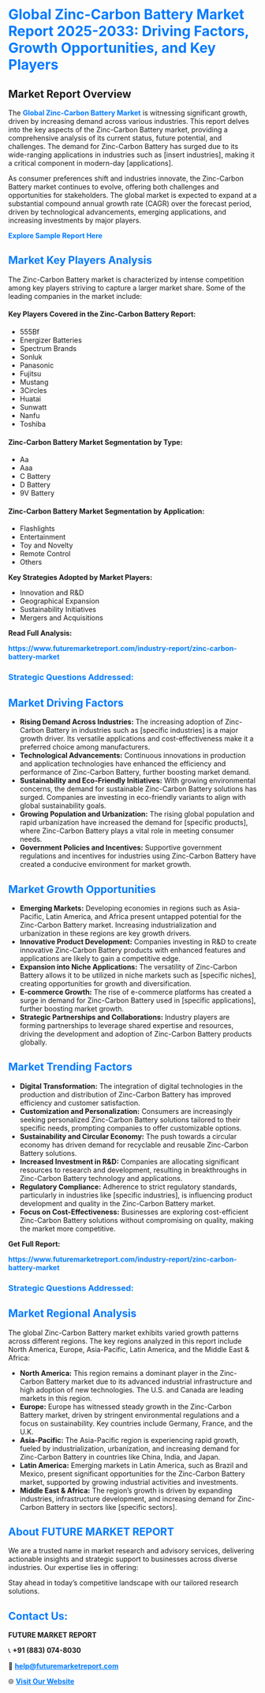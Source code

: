 <h1 style="color: #007BFF;">Global Zinc-Carbon Battery Market Report 2025-2033: Driving Factors, Growth Opportunities, and Key Players</h1>

<section id="overview">
<h2>Market Report Overview</h2>
<p>The <a href="https://www.futuremarketreport.com/industry-report/zinc-carbon-battery-market" style="color: #007BFF; text-decoration: none;"><strong>Global Zinc-Carbon Battery Market</strong></a> is witnessing significant growth, driven by increasing demand across various industries. This report delves into the key aspects of the Zinc-Carbon Battery market, providing a comprehensive analysis of its current status, future potential, and challenges. The demand for Zinc-Carbon Battery has surged due to its wide-ranging applications in industries such as [insert industries], making it a critical component in modern-day [applications].</p>
<p>As consumer preferences shift and industries innovate, the Zinc-Carbon Battery market continues to evolve, offering both challenges and opportunities for stakeholders. The global market is expected to expand at a substantial compound annual growth rate (CAGR) over the forecast period, driven by technological advancements, emerging applications, and increasing investments by major players.</p>
</section>

<section id="overview">
<p><a href="https://www.futuremarketreport.com/request-sample/reportId=30934" style="color: #007BFF; text-decoration: none;"><strong>Explore Sample Report Here</strong></a></p>
</section>

<section id="key-players">
<h2 style="color: #007BFF;">Market Key Players Analysis</h2>
<p>The Zinc-Carbon Battery market is characterized by intense competition among key players striving to capture a larger market share. Some of the leading companies in the market include:</p>
<h4>Key Players Covered in the Zinc-Carbon Battery Report:</h4>
<ul><li>555Bf</li><li>Energizer Batteries</li><li>Spectrum Brands</li><li>Sonluk</li><li>Panasonic</li><li>Fujitsu</li><li>Mustang</li><li>3Circles</li><li>Huatai</li><li>Sunwatt</li><li>Nanfu</li><li>Toshiba</li></ul>
<h4>Zinc-Carbon Battery Market Segmentation by Type:</h4>
<ul><li>Aa</li><li>Aaa</li><li>C Battery</li><li>D Battery</li><li>9V Battery</li></ul>

<h4>Zinc-Carbon Battery Market Segmentation by Application:</h4>
<ul><li>Flashlights</li><li>Entertainment</li><li>Toy and Novelty</li><li>Remote Control</li><li>Others</li></ul>
<p><strong>Key Strategies Adopted by Market Players:</strong></p>
<ul>
<li>Innovation and R&D</li>
<li>Geographical Expansion</li>
<li>Sustainability Initiatives</li>
<li>Mergers and Acquisitions</li>
</ul>
</section>

<section>
<p><strong>Read Full Analysis: </strong></p><a href="https://www.futuremarketreport.com/industry-report/zinc-carbon-battery-market" style="color: #007BFF; text-decoration: none;"><strong>https://www.futuremarketreport.com/industry-report/zinc-carbon-battery-market</strong></a>
<h3 style="color: #007BFF;">Strategic Questions Addressed:</h3>
</section>

<section id="driving-factors">
<h2 style="color: #007BFF;">Market Driving Factors</h2>
<ul>
<li><strong>Rising Demand Across Industries:</strong> The increasing adoption of Zinc-Carbon Battery in industries such as [specific industries] is a major growth driver. Its versatile applications and cost-effectiveness make it a preferred choice among manufacturers.</li>
<li><strong>Technological Advancements:</strong> Continuous innovations in production and application technologies have enhanced the efficiency and performance of Zinc-Carbon Battery, further boosting market demand.</li>
<li><strong>Sustainability and Eco-Friendly Initiatives:</strong> With growing environmental concerns, the demand for sustainable Zinc-Carbon Battery solutions has surged. Companies are investing in eco-friendly variants to align with global sustainability goals.</li>
<li><strong>Growing Population and Urbanization:</strong> The rising global population and rapid urbanization have increased the demand for [specific products], where Zinc-Carbon Battery plays a vital role in meeting consumer needs.</li>
<li><strong>Government Policies and Incentives:</strong> Supportive government regulations and incentives for industries using Zinc-Carbon Battery have created a conducive environment for market growth.</li>
</ul>
</section>

<section id="growth-opportunities">
<h2 style="color: #007BFF;">Market Growth Opportunities</h2>
<ul>
<li><strong>Emerging Markets:</strong> Developing economies in regions such as Asia-Pacific, Latin America, and Africa present untapped potential for the Zinc-Carbon Battery market. Increasing industrialization and urbanization in these regions are key growth drivers.</li>
<li><strong>Innovative Product Development:</strong> Companies investing in R&D to create innovative Zinc-Carbon Battery products with enhanced features and applications are likely to gain a competitive edge.</li>
<li><strong>Expansion into Niche Applications:</strong> The versatility of Zinc-Carbon Battery allows it to be utilized in niche markets such as [specific niches], creating opportunities for growth and diversification.</li>
<li><strong>E-commerce Growth:</strong> The rise of e-commerce platforms has created a surge in demand for Zinc-Carbon Battery used in [specific applications], further boosting market growth.</li>
<li><strong>Strategic Partnerships and Collaborations:</strong> Industry players are forming partnerships to leverage shared expertise and resources, driving the development and adoption of Zinc-Carbon Battery products globally.</li>
</ul>
</section>

<section id="trending-factors">
<h2 style="color: #007BFF;">Market Trending Factors</h2>
<ul>
<li><strong>Digital Transformation:</strong> The integration of digital technologies in the production and distribution of Zinc-Carbon Battery has improved efficiency and customer satisfaction.</li>
<li><strong>Customization and Personalization:</strong> Consumers are increasingly seeking personalized Zinc-Carbon Battery solutions tailored to their specific needs, prompting companies to offer customizable options.</li>
<li><strong>Sustainability and Circular Economy:</strong> The push towards a circular economy has driven demand for recyclable and reusable Zinc-Carbon Battery solutions.</li>
<li><strong>Increased Investment in R&D:</strong> Companies are allocating significant resources to research and development, resulting in breakthroughs in Zinc-Carbon Battery technology and applications.</li>
<li><strong>Regulatory Compliance:</strong> Adherence to strict regulatory standards, particularly in industries like [specific industries], is influencing product development and quality in the Zinc-Carbon Battery market.</li>
<li><strong>Focus on Cost-Effectiveness:</strong> Businesses are exploring cost-efficient Zinc-Carbon Battery solutions without compromising on quality, making the market more competitive.</li>
</ul>
</section>

<section>
<p><strong>Get Full Report: </strong></p><a href="https://www.futuremarketreport.com/industry-report/zinc-carbon-battery-market" style="color: #007BFF; text-decoration: none;"><strong>https://www.futuremarketreport.com/industry-report/zinc-carbon-battery-market</strong></a>
<h3 style="color: #007BFF;">Strategic Questions Addressed:</h3>
</section>


<section id="regional-analysis">
<h2 style="color: #007BFF;">Market Regional Analysis</h2>
<p>The global Zinc-Carbon Battery market exhibits varied growth patterns across different regions. The key regions analyzed in this report include North America, Europe, Asia-Pacific, Latin America, and the Middle East & Africa:</p>
<ul>
<li><strong>North America:</strong> This region remains a dominant player in the Zinc-Carbon Battery market due to its advanced industrial infrastructure and high adoption of new technologies. The U.S. and Canada are leading markets in this region.</li>
<li><strong>Europe:</strong> Europe has witnessed steady growth in the Zinc-Carbon Battery market, driven by stringent environmental regulations and a focus on sustainability. Key countries include Germany, France, and the U.K.</li>
<li><strong>Asia-Pacific:</strong> The Asia-Pacific region is experiencing rapid growth, fueled by industrialization, urbanization, and increasing demand for Zinc-Carbon Battery in countries like China, India, and Japan.</li>
<li><strong>Latin America:</strong> Emerging markets in Latin America, such as Brazil and Mexico, present significant opportunities for the Zinc-Carbon Battery market, supported by growing industrial activities and investments.</li>
<li><strong>Middle East & Africa:</strong> The region’s growth is driven by expanding industries, infrastructure development, and increasing demand for Zinc-Carbon Battery in sectors like [specific sectors].</li>
</ul>
</section>

<footer>
<h2 style="color: #007BFF;">About FUTURE MARKET REPORT</h2>
<p>We are a trusted name in market research and advisory services, delivering actionable insights and strategic support to businesses across diverse industries. Our expertise lies in offering:</p>

<p>Stay ahead in today’s competitive landscape with our tailored research solutions.</p>

<h2 style="color: #007BFF;">Contact Us:</h2>
<p><strong>FUTURE MARKET REPORT</strong></p>
<p>📞 <strong>+91 (883) 074-8030</strong></p>
<p>📧 <strong><a href="mailto:help@futuremarketreport.com" style="color: #007BFF;">help@futuremarketreport.com</a></strong></p>
<p>🌐 <strong><a href="https://www.futuremarketreport.com/" style="color: #007BFF;">Visit Our Website</a></strong></p>
</footer>